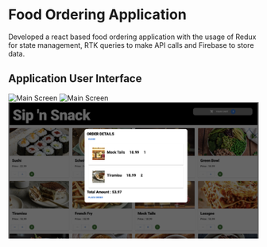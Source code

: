 # Food Ordering Application

Developed a react based food ordering application with the usage of Redux for state management, RTK queries to make API calls and Firebase to store data. 

## Application User Interface
<div>
    <img src="rep_assets/Main.png" alt="Main Screen" />
    <img src="rep_assets/Scrolled.png" alt="Main Screen" />
    <img src="rep_assets/Modal.png" alt="Modal Screen" />
</div>